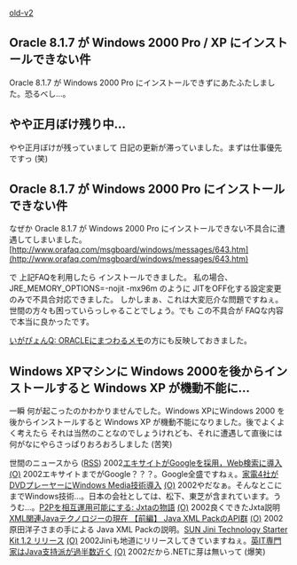 [old-v2](ig020108-orig.html)

## Oracle 8.1.7 が Windows 2000 Pro / XP にインストールできない件

Oracle 8.1.7 が Windows 2000 Pro にインストールできずにあたふたしました。恐るべし…。






## やや正月ぼけ残り中…


やや正月ぼけが残っていまして 日記の更新が滞っていました。まずは仕事優先ですっ
(笑)

## Oracle 8.1.7 が Windows 2000 Pro にインストールできない件


なぜか Oracle 8.1.7 が Windows 2000 Pro にインストールできない不具合に遭遇してしまいました。
[http://www.orafaq.com/msgboard/windows/messages/643.htm](http://www.orafaq.com/msgboard/windows/messages/643.htm)


で 上記FAQを利用したら インストールできました。
私の場合、JRE_MEMORY_OPTIONS=-nojit -mx96m のように JITをOFF化する設定変更のみで不具合対応できました。
しかしまぁ、これは大変厄介な問題ですねぇ。世間の方々も困っていらっしゃることでしょう。でも
この不具合が FAQな内容で本当に良かったです。

[いがぴょんQ: ORACLEにまつわるメモ](../../q/q-oracle.html)の方にも反映しておきました。

## Windows XPマシンに Windows 2000を後からインストールすると Windows XP が機動不能に…


一瞬 何が起こったのかわかりませんでした。Windows XPにWindows 2000 を後からインストールすると
Windows XP が機動不能になりました。後でよくよく考えたら それは当然のことなのでしょうけれども、それに遭遇して直後には
何がなにやらさっぱりおろおろしました (苦笑)



世間のニュースから ([RSS](ig020108-news.xml)) 2002[エキサイトがGoogleを採用，Web検索に導入](http://www.zdnet.co.jp/news/bursts/0201/07/01.html) [(O)](http://www.zdnet.co.jp/news/bursts/0201/07/01.html) 2002エキサイトまでがGoogle？？？。Google全盛ですねぇ。[家電4社がDVDプレーヤーにWindows Media技術導入](http://www.zdnet.co.jp/news/0201/08/b_0107_13.html) [(O)](http://www.zdnet.co.jp/news/0201/08/b_0107_13.html) 2002やだなぁ。そんなとこにまでWindows技術…。日本の会社としては、松下、東芝が含まれています。ううむ…。[P2Pを相互運用可能にする: Jxtaの物語](http://www-6.ibm.com/jp/developerworks/java/011221/j_j-p2pint1.html) [(O)](http://www-6.ibm.com/jp/developerworks/java/011221/j_j-p2pint1.html) 2002良くできたJxta説明[XML関連Javaテクノロジーの現在 【前編】 Java XML PackのAPI群](http://www.atmarkit.co.jp/fxml/tanpatsu/12javatool/javaxmltool01.html) [(O)](http://www.atmarkit.co.jp/fxml/tanpatsu/12javatool/javaxmltool01.html) 2002原田洋子さまの手による Java XML Packの説明。[SUN Jini Technology Starter Kit 1.2 リリース](http://developer.java.sun.com/developer/restricted/jini1_2/) [(O)](http://developer.java.sun.com/developer/restricted/jini1_2/) 2002Jiniも地道にリリースしてきていますねぇ。[英IT専門家はJava支持派が過半数近く](http://www.zdnet.co.jp/news/0112/25/e_itpro.html) [(O)](http://www.zdnet.co.jp/news/0112/25/e_itpro.html) 2002だから.NETに芽は無いって (爆笑)